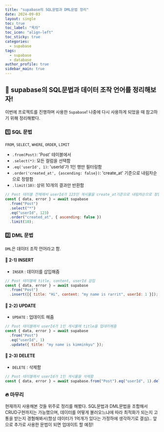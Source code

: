 ```yaml
---
title: "supabase의 SQL문법과 DML문법 정리"
date: 2024-09-03
layout: single
toc: true
toc_label: "목차"
toc_icon: "align-left"
toc_sticky: true
categories:
  - supabase
tags:
  - supabase
  - database
author_profile: true
sidebar_main: true
---
```


## :ledger: supabase의 SQL문법과 데이터 조작 언어를 정리해보자!

이번에 프로젝트를 진행하며 사용한 `Supabase`! 나중에 다시 사용하게 되었을 때 참고하기 위해 정리해봤다.

### :one: SQL 문법

`FROM`, `SELECT`, `WHERE`, `ORDER`, `LIMIT`

- `.from(Post)`: 'Post' 테이블에서
- `.select(*)`: 모든 컬럼을 선택함
- `.eq('userId', 1)`: 'userId'가 1인 행만 필터링함
- `.order('created_at', {ascending: false})`: 'create_at' 기준으로 내림차순으로 정렬함
- `.limit(10)`: 상위 10개의 결과만 반환함

```jsx
// Post 테이블 전체에서 userId가 123인 게시물을 create_at기준으로 내림차순으로 정렬 후 상위 10개의 결과를 선택함
const { data, error } = await supabase
  .from("Post")
  .select("*")
  .eq("userId", 123)
  .order("created_at", { ascending: false })
  .limit(10);
```

### :two: DML 문법

`DML`은 데이터 조작 언어라고 함.

#### :pushpin: 2-1) INSERT

- `INSER` : 데이터를 삽입해줌

```jsx
// Post 테이블에 title, content, userId 삽입
const { data, error } = await supabase
  .from("Post")
  .insert([{ title: "Hi", content: "my name is rarrit", userId: 1 }]);
```

#### :pushpin: 2-2) UPDATE

- `UPDATE` : 업데이트 해줌

```jsx
// Post 테이블에서 userId가 1인 게시물에 title을 업데이해줌
const { data, error } = await supabase
  .from("Post")
  .eq("userId", 1)
  .update({ title: "my name is kimminkyu" });
```

#### :pushpin: 2-3) DELETE

- `DELETE` : 삭제함

```jsx
// Post 테이블에서 userId가 1인 게시물을 삭제함
const { data, error } = await supabase.from("Post").eq("userId", 1).delete();
```

### :fire: 마무리

현재까지 사용해본 것들 위주로 정리를 해봤다. SQL문법과 DML문법을 조합해서 CRUD구현까지는 가능했으며, 데이터를 어떻게 불러오느냐에 따라 최적화가 되는지 고통을 받는지 경혐해봐서(항상 데이터가 1억개가 있다는 가정하에 생각하기로 결심).. 앞으로 추가로 사용한 문법이 되면 업데이트 할 예정!
